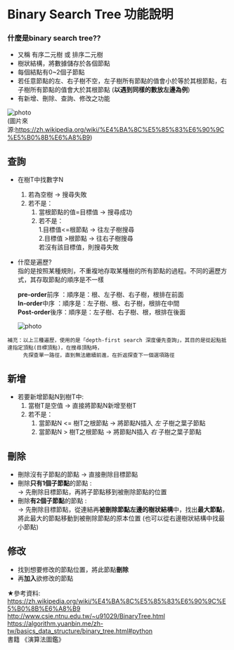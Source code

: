 # Binary Search Tree 功能說明
### 什麼是binary search tree??
   * 又稱 有序二元樹 或 排序二元樹
   * 樹狀結構，將數據儲存於各個節點
   * 每個結點有0~2個子節點
   * 若任意節點的左、右子樹不空，左子樹所有節點的值會小於等於其根節點，右子樹所有節點的值會大於其根節點 (**以遇到同樣的數放左邊為例**)
   * 有新增、刪除、查詢、修改之功能

![photo](https://github.com/stopraining/LearningNote/blob/master/pic/a.jpg)                           
(圖片來源:https://zh.wikipedia.org/wiki/%E4%BA%8C%E5%85%83%E6%90%9C%E5%B0%8B%E6%A8%B9)

## 查詢
   * 在樹T中找數字N
      1. 若為空樹 → 搜尋失敗                                          
      2. 若不是：             
         1. 當根節點的值=目標值 → 搜尋成功                                     
         2. 若不是：           
            1.目標值<=根節點 → 往左子樹搜尋                       
            2.目標值 >根節點 → 往右子樹搜尋   
              若沒有該目標值，則搜尋失敗
            
   * 什麼是遍歷?  
       指的是按照某種規則，不重複地存取某種樹的所有節點的過程。不同的遍歷方式，其存取節點的順序是不一樣                 
       
       **pre-order**前序 ：順序是：根、左子樹、右子樹，根排在前面                              
       **In-order**中序 ：順序是：左子樹、根、右子樹，根排在中間                                      
       **Post-order**後序：順序是：左子樹、右子樹、根，根排在後面                         
       
       ![photo](https://github.com/stopraining/LearningNote/blob/master/pic/c.JPG)
     
    補充：以上三種遍歷，使用的是「depth-first search 深度優先查詢」，其目的是從起點抵達指定頂點(目標頂點)，在搜尋頂點時，
         先探查單一路徑，直到無法繼續前進，在折返探查下一個選項路徑
       
## 新增
   * 若要新增節點N到樹T中:                           
     1. 當樹T是空值 → 直接將節點N新增至樹T                    
     2. 若不是：                           
        1. 當節點N <= 樹T之根節點 → 將節點N插入 *左* 子樹之葉子節點                       
        2. 當節點N  > 樹T之根節點 → 將節點N插入 *右* 子樹之葉子節點
   
## 刪除
   * 刪除沒有子節點的節點 → 直接刪除目標節點
   * 刪除**只有1個子節點**的節點 :                                       
      →  先刪除目標節點，再將子節點移到被刪除節點的位置
   * 刪除**有2個子節點**的節點  :              
      →  先刪除目標節點，從連結再**被刪除節點左邊的樹狀結構**中，找出**最大節點**，將此最大的節點移動到被刪除節點的原本位置                              (也可以從右邊樹狀結構中找最小節點)
    
   

## 修改
   * 找到想要修改的節點位置，將此節點**刪除**
   * 再**加入**欲修改的節點
   
   
★參考資料:              
https://zh.wikipedia.org/wiki/%E4%BA%8C%E5%85%83%E6%90%9C%E5%B0%8B%E6%A8%B9                                  
http://www.csie.ntnu.edu.tw/~u91029/BinaryTree.html  
https://algorithm.yuanbin.me/zh-tw/basics_data_structure/binary_tree.html#python                        
書籍 《演算法圖鑑》    

